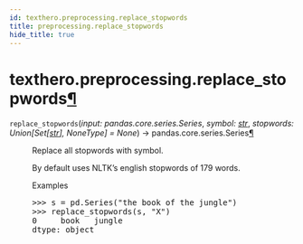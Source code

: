 ```yaml
---
id: texthero.preprocessing.replace_stopwords
title: preprocessing.replace_stopwords
hide_title: true
---
```


<div>
<div class="section" id="texthero-preprocessing-replace-stopwords">
<h1>texthero.preprocessing.replace_stopwords<a class="headerlink" href="#texthero-preprocessing-replace-stopwords" title="Permalink to this headline">¶</a></h1>
<dl class="py function">
<dt id="texthero.preprocessing.replace_stopwords">
<code class="sig-name descname">replace_stopwords</code><span class="sig-paren">(</span><em class="sig-param"><span class="n">input</span><span class="p">:</span> <span class="n">pandas.core.series.Series</span></em>, <em class="sig-param"><span class="n">symbol</span><span class="p">:</span> <span class="n"><a class="reference external" href="https://docs.python.org/3/library/stdtypes.html#str" title="(in Python v3.8)">str</a></span></em>, <em class="sig-param"><span class="n">stopwords</span><span class="p">:</span> <span class="n">Union<span class="p">[</span>Set<span class="p">[</span><a class="reference external" href="https://docs.python.org/3/library/stdtypes.html#str" title="(in Python v3.8)">str</a><span class="p">]</span><span class="p">, </span>NoneType<span class="p">]</span></span> <span class="o">=</span> <span class="default_value">None</span></em><span class="sig-paren">)</span> → pandas.core.series.Series<a class="headerlink" href="#texthero.preprocessing.replace_stopwords" title="Permalink to this definition">¶</a></dt>
<dd><p>Replace all stopwords with symbol.</p>
<p>By default uses NLTK’s english stopwords of 179 words.</p>
<p class="rubric">Examples</p>
<div class="doctest highlight-default notranslate"><div class="highlight"><pre><span></span><span class="gp">&gt;&gt;&gt; </span><span class="n">s</span> <span class="o">=</span> <span class="n">pd</span><span class="o">.</span><span class="n">Series</span><span class="p">(</span><span class="s2">"the book of the jungle"</span><span class="p">)</span>
<span class="gp">&gt;&gt;&gt; </span><span class="n">replace_stopwords</span><span class="p">(</span><span class="n">s</span><span class="p">,</span> <span class="s2">"X"</span><span class="p">)</span>
<span class="go">0     book   jungle</span>
<span class="go">dtype: object</span>
</pre></div>
</div>
</dd></dl>
</div>
</div>